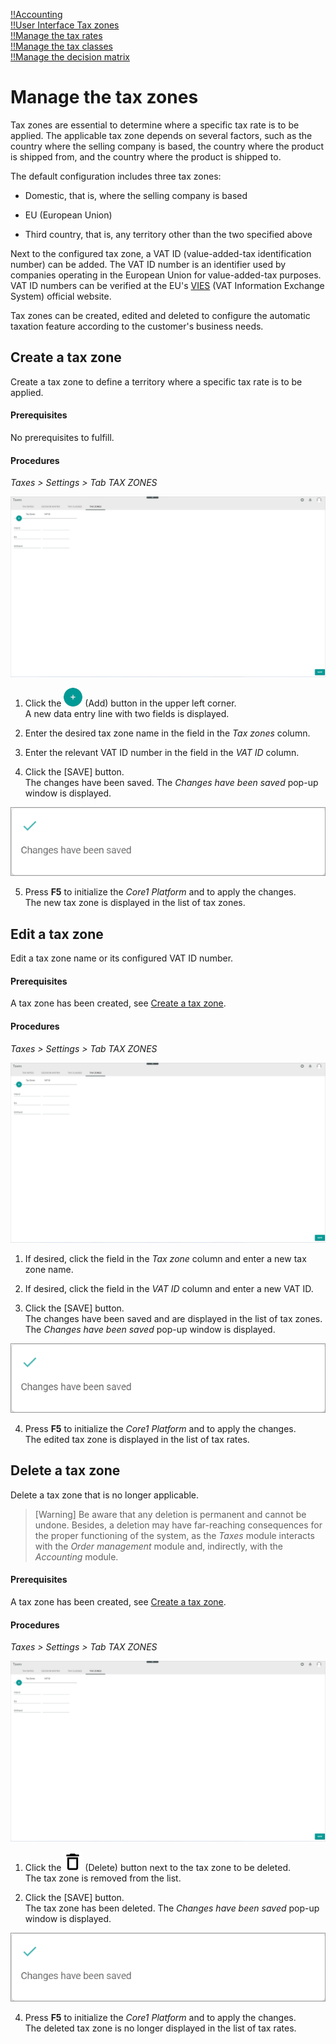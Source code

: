 [!!Accounting](RetailSuiteAccounting)  
[!!User Interface Tax zones](../UserInterface/01d_TaxZones.md)  
[!!Manage the tax rates](./01_ManageTaxRates.md)  
[!!Manage the tax classes](./02_ManageTaxClasses.md)  
[!!Manage the decision matrix](../Operation/01_ManageDecisionMatrix.md)  


# Manage the tax zones

Tax zones are essential to determine where a specific tax rate is to be applied. The applicable tax zone depends on several factors, such as the country where the selling company is based, the country where the product is shipped from, and the country where the product is shipped to.

The default configuration includes three tax zones:

  - Domestic, that is, where the selling company is based

  - EU (European Union)  

  - Third country, that is, any territory other than the two specified above  

Next to the configured tax zone, a VAT ID (value-added-tax identification number) can be added. The VAT ID number is an identifier used by companies operating in the European Union for value-added-tax purposes. VAT ID numbers can be verified at the EU's [VIES](https://ec.europa.eu/taxation_customs/vies/) (VAT Information Exchange System) official website.

Tax zones can be created, edited and deleted to configure the automatic taxation feature according to the customer's business needs.


## Create a tax zone

Create a tax zone to define a territory where a specific tax rate is to be applied.

#### Prerequisites  

No prerequisites to fulfill.

#### Procedures

*Taxes > Settings > Tab TAX ZONES*

![Tax zones](../../Assets/Screenshots/Taxes/Settings/TaxZones/TaxZones.png "[Tax zones]")

1. Click the ![Add](../../Assets/Icons/Plus01.png "[Add]") (Add) button in the upper left corner.   
A new data entry line with two fields is displayed.  

2. Enter the desired tax zone name in the field in the *Tax zones* column.  

3. Enter the relevant VAT ID number in the field in the *VAT ID* column.  

[comment]: <> (Das ist die eigene Firmen-VAT-ID-Nummer, die auf dem Beleg ausgedrückt wird, abhängig von relevanter Tax zone.)

4. Click the [SAVE] button.  
The changes have been saved. The *Changes have been saved* pop-up window is displayed.

  ![Changes saved](../../Assets/Screenshots/Taxes/Settings/TaxClasses/ChangesSaved.png "[Changes saved]")

5. Press **F5** to initialize the *Core1 Platform* and to apply the changes.   
The new tax zone is displayed in the list of tax zones.


## Edit a tax zone

Edit a tax zone name or its configured VAT ID number.

#### Prerequisites

A tax zone has been created, see [Create a tax zone](#create-a-tax-zone).

#### Procedures

*Taxes > Settings > Tab TAX ZONES*

![Tax zones](../../Assets/Screenshots/Taxes/Settings/TaxZones/TaxZones.png "[Tax zones]")

1. If desired, click the field in the *Tax zone* column and enter a new tax zone name.

2. If desired, click the field in the *VAT ID* column and enter a new VAT ID.

3. Click the [SAVE] button.  
  The changes have been saved and are displayed in the list of tax zones. The *Changes have been saved* pop-up window is displayed.

  ![Changes saved](../../Assets/Screenshots/Taxes/Settings/TaxClasses/ChangesSaved.png "[Changes saved]")

4. Press **F5** to initialize the *Core1 Platform* and to apply the changes.  
The edited tax zone is displayed in the list of tax rates.


## Delete a tax zone

Delete a tax zone that is no longer applicable.  

> [Warning] Be aware that any deletion is permanent and cannot be undone. Besides, a deletion may have far-reaching consequences for the proper functioning of the system, as the *Taxes* module interacts with the *Order management* module and, indirectly, with the *Accounting* module.

#### Prerequisites

A tax zone has been created, see [Create a tax zone](#create-a-tax-zone).

#### Procedures

*Taxes > Settings > Tab TAX ZONES*

![Tax zones](../../Assets/Screenshots/Taxes/Settings/TaxZones/TaxZones.png "[Tax zones]")

1. Click the ![Delete](../../Assets/Icons/Trash08.png "[Delete]") (Delete) button next to the tax zone to be deleted.  
  The tax zone is removed from the list.

3. Click the [SAVE] button.  
  The tax zone has been deleted. The *Changes have been saved* pop-up window is displayed.

  ![Changes saved](../../Assets/Screenshots/Taxes/Settings/TaxClasses/ChangesSaved.png "[Changes saved]")

4. Press **F5** to initialize the *Core1 Platform* and to apply the changes.  
The deleted tax zone is no longer displayed in the list of tax rates.
